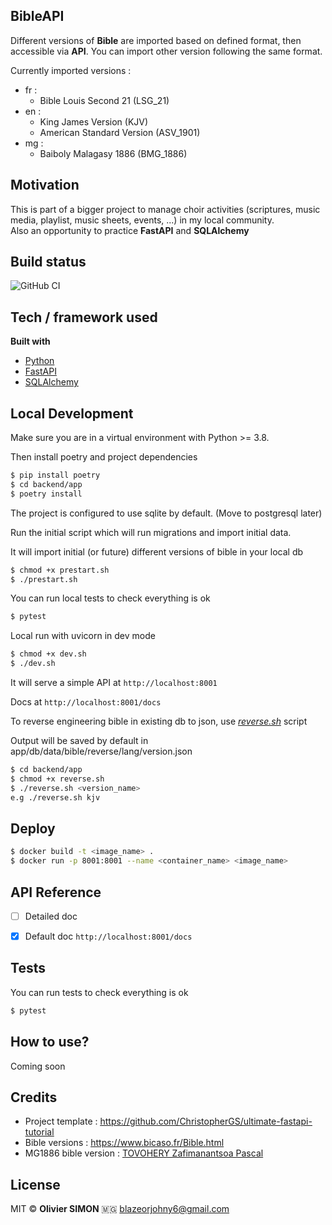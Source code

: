 ## BibleAPI

Different versions of **Bible** are imported based on defined format, then accessible via **API**.
You can import other version following the same format.

Currently imported versions :
- fr :
    - Bible Louis Second 21 (LSG_21)
- en :
    - King James Version (KJV)
    - American Standard Version (ASV_1901)
- mg :
    - Baiboly Malagasy 1886 (BMG_1886)

## Motivation

This is part of a bigger project to manage choir activities (scriptures, music media, playlist, music sheets, events, ...) in my local community. <br>
Also an opportunity to practice **FastAPI** and **SQLAlchemy**

## Build status
![GitHub CI](https://github.com/rablazy/choir_app/actions/workflows/ci.yml/badge.svg)


## Tech / framework used

<b>Built with</b>
- [Python](https://www.python.org/)
- [FastAPI](https://fastapi.tiangolo.com/)
- [SQLAlchemy](https://www.sqlalchemy.org/)


## Local Development

Make sure you are in a virtual environment with Python >= 3.8.

Then install poetry and project dependencies
```bash
$ pip install poetry
$ cd backend/app
$ poetry install
```

The project is configured to use sqlite by default.
(Move to postgresql later)

Run the initial script which will run migrations and import initial data.

It will import initial (or future) different versions of bible in your local db

```bash
$ chmod +x prestart.sh
$ ./prestart.sh
```

You can run local tests to check everything is ok
```bash
$ pytest
```

Local run with uvicorn in dev mode
```bash
$ chmod +x dev.sh
$ ./dev.sh
```

It will serve a simple API at `http://localhost:8001`

Docs at `http://localhost:8001/docs`

To reverse engineering bible in existing db to json, use <ins></ind></in>*reverse.sh*</ins> script

Output will be saved by default in app/db/data/bible/reverse/lang/version.json

```bash
$ cd backend/app
$ chmod +x reverse.sh
$ ./reverse.sh <version_name>
e.g ./reverse.sh kjv
```

## Deploy

```bash
$ docker build -t <image_name> .
$ docker run -p 8001:8001 --name <container_name> <image_name>
```

## API Reference

- [ ] Detailed doc
- [x] Default doc  `http://localhost:8001/docs`


## Tests

You can run tests to check everything is ok
```bash
$ pytest
```

## How to use?

Coming soon

## Credits

- Project template : <ins>https://github.com/ChristopherGS/ultimate-fastapi-tutorial</ins>
- Bible versions :  <ins>https://www.bicaso.fr/Bible.html</ins>
- MG1886 bible version : <ins>TOVOHERY Zafimanantsoa Pascal</ins>


## License
MIT © <b>Olivier SIMON</b> 🇲🇬 [blazeorjohny6\@gmail.com](mailto:blazeorjohny6@gmail.com)